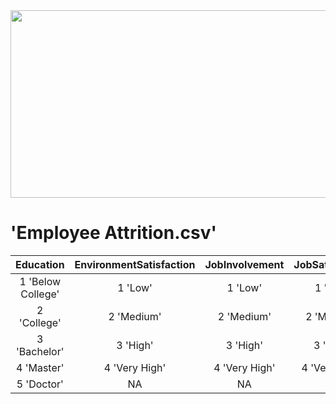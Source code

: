 <img src="https://github.com/user-attachments/assets/ea671c2c-6e91-4dfa-8cad-81ab5cacf10a" width="600" height="300"/>


'Employee Attrition.csv'
========================

| Education | EnvironmentSatisfaction | JobInvolvement | JobSatisfaction | PerformanceRating | RelationshipSatisfaction | WorkLifeBalance |
| :-------------: | :-------------: | :-------------: | :-------------: | :-------------: | :-------------: | :-------------: | 
| 1 'Below College'    | 1 'Low' | 1 'Low' | 1 'Low' | 1 'Low' | 1 'Low' | 1 'Bad' |
| 2 'College'  | 2 'Medium' | 2 'Medium' | 2 'Medium' | 2 'Good' | 2 'Medium' | 2 'Good' |
| 3 'Bachelor' | 3 'High' | 3 'High' | 3 'High' | 3 'Excellent' | 3 'High' | 3 'Better' |
| 4 'Master' | 4 'Very High' | 4 'Very High' | 4 'Very High' | 4 'Outstanding' | 4 'Very High' | 4 'Best' |
| 5 'Doctor' | NA | NA | NA | NA | NA | NA | 
